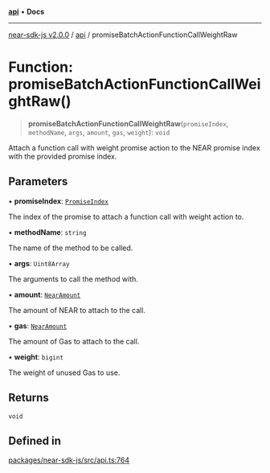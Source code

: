 [**api**](../README.md) • **Docs**

***

[near-sdk-js v2.0.0](../../packages.md) / [api](../README.md) / promiseBatchActionFunctionCallWeightRaw

# Function: promiseBatchActionFunctionCallWeightRaw()

> **promiseBatchActionFunctionCallWeightRaw**(`promiseIndex`, `methodName`, `args`, `amount`, `gas`, `weight`): `void`

Attach a function call with weight promise action to the NEAR promise index with the provided promise index.

## Parameters

• **promiseIndex**: [`PromiseIndex`](../../utils/type-aliases/PromiseIndex.md)

The index of the promise to attach a function call with weight action to.

• **methodName**: `string`

The name of the method to be called.

• **args**: `Uint8Array`

The arguments to call the method with.

• **amount**: [`NearAmount`](../../utils/type-aliases/NearAmount.md)

The amount of NEAR to attach to the call.

• **gas**: [`NearAmount`](../../utils/type-aliases/NearAmount.md)

The amount of Gas to attach to the call.

• **weight**: `bigint`

The weight of unused Gas to use.

## Returns

`void`

## Defined in

[packages/near-sdk-js/src/api.ts:764](https://github.com/dim-daskalov/near-sdk-js/blob/8b4bf28d95f283732af5cb570c813f27cd93f7e4/packages/near-sdk-js/src/api.ts#L764)
